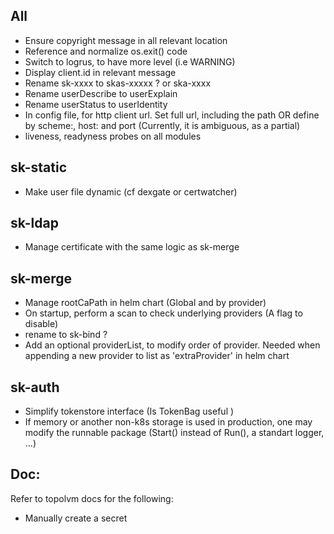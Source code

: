 
## All

- Ensure copyright message in all relevant location
- Reference and normalize os.exit() code
- Switch to logrus, to have more level (i.e WARNING)
- Display client.id in relevant message
- Rename sk-xxxx to skas-xxxxx ? or ska-xxxx
- Rename userDescribe to userExplain
- Rename userStatus to userIdentity
- In config file, for http client url. Set full url, including the path OR define by scheme:, host: and port (Currently, it is ambiguous, as a partial)
- liveness, readyness probes on all modules
 
## sk-static

- Make user file dynamic (cf dexgate or certwatcher)

## sk-ldap

- Manage certificate with the same logic as sk-merge

## sk-merge

- Manage rootCaPath in helm chart (Global and  by provider)
- On startup, perform a scan to check underlying providers (A flag to disable)
- rename to sk-bind ?
- Add an optional providerList, to modify order of provider. Needed when appending a new provider to list as 'extraProvider' in helm chart

## sk-auth

- Simplify tokenstore interface (Is TokenBag useful )
- If memory or another non-k8s storage is used in production, one may modify the runnable package (Start() instead of Run(), a standart logger, ...)

## Doc:

Refer to topolvm docs for the following:
- Manually create a secret



